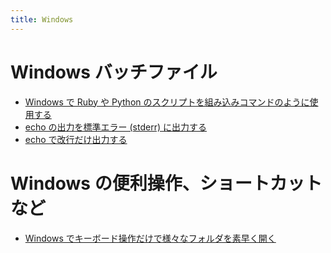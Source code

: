 ```yaml
---
title: Windows
---
```


Windows バッチファイル
====

* [Windows で Ruby や Python のスクリプトを組み込みコマンドのように使用する](run-script-as-command.html)
* [echo の出力を標準エラー (stderr) に出力する](echo-to-stderr.html)
* [echo で改行だけ出力する](echo-newline.html)

Windows の便利操作、ショートカットなど
====
* [Windows でキーボード操作だけで様々なフォルダを素早く開く](open-dir-by-keyboard.html)

